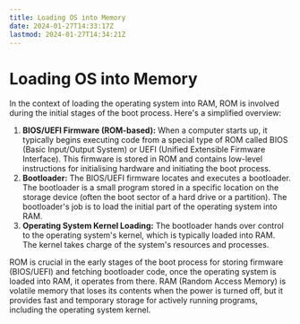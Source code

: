 ```yaml
---
title: Loading OS into Memory
date: 2024-01-27T14:33:17Z
lastmod: 2024-01-27T14:34:21Z
---
```


# Loading OS into Memory

In the context of loading the operating system into RAM, ROM is involved during the initial stages of the boot process. Here's a simplified overview:

1. **BIOS/UEFI Firmware (ROM-based):**  When a computer starts up, it typically begins executing code from a special type of ROM called BIOS (Basic Input/Output System) or UEFI (Unified Extensible Firmware Interface). This firmware is stored in ROM and contains low-level instructions for initialising hardware and initiating the boot process.
2. **Bootloader:**  The BIOS/UEFI firmware locates and executes a bootloader. The bootloader is a small program stored in a specific location on the storage device (often the boot sector of a hard drive or a partition). The bootloader's job is to load the initial part of the operating system into RAM.
3. **Operating System Kernel Loading:**  The bootloader hands over control to the operating system's kernel, which is typically loaded into RAM. The kernel takes charge of the system's resources and processes.

ROM is crucial in the early stages of the boot process for storing firmware (BIOS/UEFI) and fetching bootloader code, once the operating system is loaded into RAM, it operates from there. RAM (Random Access Memory) is volatile memory that loses its contents when the power is turned off, but it provides fast and temporary storage for actively running programs, including the operating system kernel.

‍
